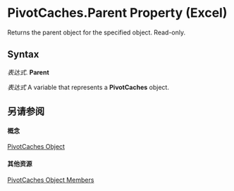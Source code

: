 
# PivotCaches.Parent Property (Excel)

Returns the parent object for the specified object. Read-only.


## Syntax

 _表达式_. **Parent**

 _表达式_ A variable that represents a **PivotCaches** object.


## 另请参阅


#### 概念


[PivotCaches Object](cfd979b9-d52f-f34b-4b66-4fb17efcdc92.md)
#### 其他资源


[PivotCaches Object Members](http://msdn.microsoft.com/library/ae02e993-6f66-bad6-9722-731c08d3208a%28Office.15%29.aspx)